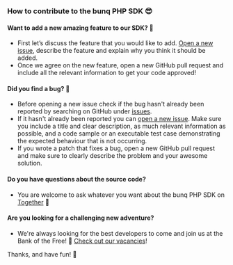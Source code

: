 ### How to contribute to the bunq PHP SDK 😎

#### Want to add a new amazing feature to our SDK? 🚀
- First let’s discuss the feature that you would like to add. [Open a new issue](https://github.com/bunq/sdk-php/issues/new), describe the feature and explain why you think it should be added.
- Once we agree on the new feature, open a new GitHub pull request and include all the relevant information to get your code approved!

#### Did you find a bug? 🐛
- Before opening a new issue check if the bug hasn't already been reported by searching on GitHub under [issues](https://github.com/bunq/sdk-php/issues).  
- If it hasn't already been reported you can [open a new issue](https://github.com/bunq/sdk-php/issues/new). Make sure you include a title and clear description, as much relevant information as possible, and a code sample or an executable test case demonstrating the expected behaviour that is not occurring.
- If you wrote a patch that fixes a bug, open a new GitHub pull request and make sure to clearly describe the problem and your awesome solution. 

#### Do you have questions about the source code?
- You are welcome to ask whatever you want about the bunq PHP SDK on [Together](https://together.bunq.com) 🎤

#### Are you looking for a challenging new adventure?
- We're always looking for the best developers to come and join us at the Bank of the Free! 🌈 [Check out our vacancies](https://www.bunq.com/en/jobs)!

Thanks, and have fun! 💪
